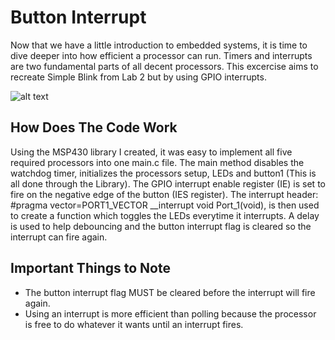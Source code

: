 # Button Interrupt
Now that we have a little introduction to embedded systems, it is time to dive deeper into how efficient a processor can run. Timers and interrupts are two fundamental parts of all decent processors. This excercise aims to recreate Simple Blink from Lab 2 but by using GPIO interrupts. 

![alt text](https://github.com/RU09342/lab-3-interrupts-and-timers-tcsmith20/blob/master/Button%20Interrupt/Button%20Interrupt.gif)

## How Does The Code Work
Using the MSP430 library I created, it was easy to implement all five required processors into one main.c file. The main method disables the watchdog timer, initializes the processors setup, LEDs and button1 (This is all done through the Library). The GPIO interrupt enable register (IE) is set to fire on the negative edge of the button (IES register). The interrupt header: #pragma vector=PORT1_VECTOR
__interrupt void Port_1(void), is then used to create a function which toggles the LEDs everytime it interrupts. A delay is used to help debouncing and the button interrupt flag is cleared so the interrupt can fire again.


## Important Things to Note
* The button interrupt flag MUST be cleared before the interrupt will fire again.
* Using an interrupt is more efficient than polling because the processor is free to do whatever it wants until an interrupt fires.